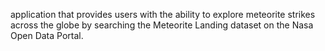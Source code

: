 application that provides users with the ability to explore meteorite strikes across the globe by searching the Meteorite Landing dataset on the Nasa Open Data Portal.

